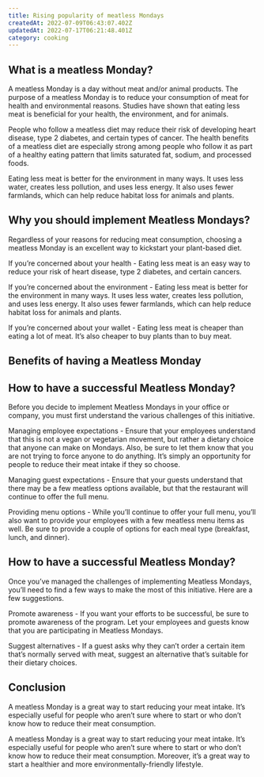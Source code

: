 ```yaml
---
title: Rising popularity of meatless Mondays
createdAt: 2022-07-09T06:43:07.402Z
updatedAt: 2022-07-17T06:21:48.401Z
category: cooking
---
```


## What is a meatless Monday?

A meatless Monday is a day without meat and/or animal products. The purpose of a meatless Monday is to reduce your consumption of meat for health and environmental reasons. Studies have shown that eating less meat is beneficial for your health, the environment, and for animals.

People who follow a meatless diet may reduce their risk of developing heart disease, type 2 diabetes, and certain types of cancer. The health benefits of a meatless diet are especially strong among people who follow it as part of a healthy eating pattern that limits saturated fat, sodium, and processed foods.

Eating less meat is better for the environment in many ways. It uses less water, creates less pollution, and uses less energy. It also uses fewer farmlands, which can help reduce habitat loss for animals and plants.

## Why you should implement Meatless Mondays?

Regardless of your reasons for reducing meat consumption, choosing a meatless Monday is an excellent way to kickstart your plant-based diet.

If you’re concerned about your health - Eating less meat is an easy way to reduce your risk of heart disease, type 2 diabetes, and certain cancers.

If you’re concerned about the environment - Eating less meat is better for the environment in many ways. It uses less water, creates less pollution, and uses less energy. It also uses fewer farmlands, which can help reduce habitat loss for animals and plants.

If you’re concerned about your wallet - Eating less meat is cheaper than eating a lot of meat. It’s also cheaper to buy plants than to buy meat.

## Benefits of having a Meatless Monday

## How to have a successful Meatless Monday?

Before you decide to implement Meatless Mondays in your office or company, you must first understand the various challenges of this initiative.

Managing employee expectations - Ensure that your employees understand that this is not a vegan or vegetarian movement, but rather a dietary choice that anyone can make on Mondays. Also, be sure to let them know that you are not trying to force anyone to do anything. It’s simply an opportunity for people to reduce their meat intake if they so choose.

Managing guest expectations - Ensure that your guests understand that there may be a few meatless options available, but that the restaurant will continue to offer the full menu.

Providing menu options - While you’ll continue to offer your full menu, you’ll also want to provide your employees with a few meatless menu items as well. Be sure to provide a couple of options for each meal type (breakfast, lunch, and dinner).

## How to have a successful Meatless Monday?

Once you’ve managed the challenges of implementing Meatless Mondays, you’ll need to find a few ways to make the most of this initiative. Here are a few suggestions.

Promote awareness - If you want your efforts to be successful, be sure to promote awareness of the program. Let your employees and guests know that you are participating in Meatless Mondays.

Suggest alternatives - If a guest asks why they can’t order a certain item that’s normally served with meat, suggest an alternative that’s suitable for their dietary choices.

## Conclusion

A meatless Monday is a great way to start reducing your meat intake. It’s especially useful for people who aren’t sure where to start or who don’t know how to reduce their meat consumption.

A meatless Monday is a great way to start reducing your meat intake. It’s especially useful for people who aren’t sure where to start or who don’t know how to reduce their meat consumption. Moreover, it’s a great way to start a healthier and more environmentally-friendly lifestyle.
